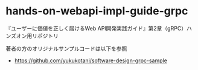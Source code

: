 # hands-on-webapi-impl-guide-grpc

『ユーザーに価値を正しく届けるWeb API開発実践ガイド』第2章（gRPC）ハンズオン用リポジトリ

著者の方のオリジナルサンプルコードは以下を参照
- https://github.com/yukukotani/software-design-grpc-sample
